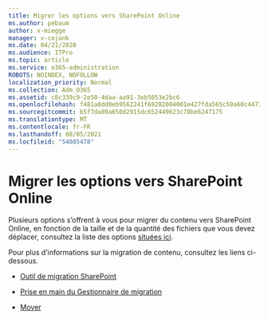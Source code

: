 ```yaml
---
title: Migrer les options vers SharePoint Online
ms.author: pebaum
author: v-miegge
manager: v-cojank
ms.date: 04/21/2020
ms.audience: ITPro
ms.topic: article
ms.service: o365-administration
ROBOTS: NOINDEX, NOFOLLOW
localization_priority: Normal
ms.collection: Adm_O365
ms.assetid: c8c339c9-2e50-4daa-aa91-3eb5053e2bc6
ms.openlocfilehash: f481a8dd0eb9562241f69282004001e427fda565c59a60c4473f5e3a878aade8
ms.sourcegitcommit: b5f7da89a650d2915dc652449623c78be6247175
ms.translationtype: MT
ms.contentlocale: fr-FR
ms.lasthandoff: 08/05/2021
ms.locfileid: "54085478"
---
```

# <a name="migrate-options-to-sharepoint-online"></a>Migrer les options vers SharePoint Online

Plusieurs options s’offrent à vous pour migrer du contenu vers SharePoint Online, en fonction de la taille et de la quantité des fichiers que vous devez déplacer, consultez la liste des options [situées ici](https://docs.microsoft.com/sharepointmigration/migrate-to-sharepoint-online).

Pour plus d’informations sur la migration de contenu, consultez les liens ci-dessous.

- [Outil de migration SharePoint](https://docs.microsoft.com/sharepointmigration/introducing-the-sharepoint-migration-tool)

- [Prise en main du Gestionnaire de migration](https://docs.microsoft.com/sharepointmigration/mm-get-started)

- [Mover](https://docs.microsoft.com/sharepointmigration/mover-plan-migration)
